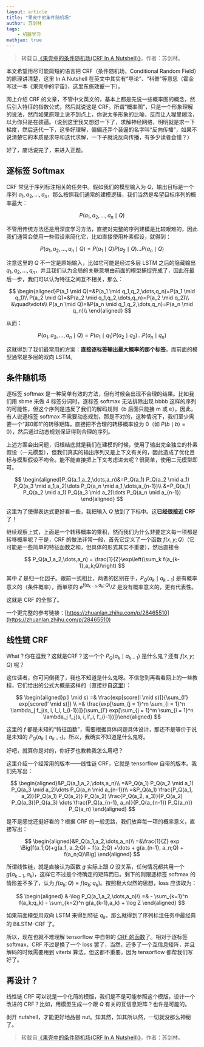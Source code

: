 ```yaml
---
layout: article
title: "果壳中的条件随机场"
author: 苏剑林
tags:
    - 机器学习
mathjax: true
---
```


> 转载自[《果壳中的条件随机场(CRF In A Nutshell)》](http://kexue.fm/archives/4695/)，作者：苏剑林。

本文希望用尽可能简短的语言把 CRF（条件随机场，Conditional Random Field）的原理讲清楚，这里 In A Nutshell 在英文中其实有“导论”、“科普”等意思（霍金写过一本《果壳中的宇宙》，这里东施效颦一下）。

网上介绍 CRF 的文章，不管中文英文的，基本上都是先说一些概率图的概念，然后引入特征的指数公式，然后就说这是 CRF。所谓“概率图”，只是一个形象理解的说法，然而如果原理上说不到点上，你说太多形象的比喻，反而让人糊里糊涂，以为你只是在装逼。（说到这里我又想怼一下了，求解神经网络，明明就是求一下梯度，然后迭代一下，这多好理解，偏偏还弄个装逼的名字叫“反向传播”，如果不说清楚它的本质是求导和迭代求解，一下子就说反向传播，有多少读者会懂？）

好了，废话说完了，来进入正题。

## 逐标签 Softmax

CRF 常见于序列标注相关的任务中。假如我们的模型输入为 $Q$，输出目标是一个序列 $a_1,a_2,\dots,a_n$，那么按照我们通常的建模逻辑，我们当然是希望目标序列的概率最大：

$$
P(a_1,a_2,\dots,a_n \mid Q)
$$

不管用传统方法还是用深度学习方法，直接对完整的序列建模是比较艰难的，因此我们通常会使用一些假设来简化它，比如直接使用朴素假设，就得到：

$$
P(a_1,a_2,\dots,a_n \mid Q)=P(a_1 \mid Q)P(a_2 \mid Q)\dots P(a_n \mid Q)
$$

注意这里的 $Q$ 不一定是原始输入，比如它可能是经过多层 LSTM 之后的隐藏输出 $q_1,q_2,\dots,q_n$，并且我们认为全局的关联意境由前面的模型捕捉完成了，因此在最后一步，我们可以认为特征之间互不相关，那么：

$$
\begin{aligned}P(a_1 \mid Q)=&P(a_1 \mid q_1,q_2,\dots,q_n)=P(a_1 \mid q_1)\\ 
P(a_2 \mid Q)=&P(a_2 \mid q_1,q_2,\dots,q_n)=P(a_2 \mid q_2)\\ 
&\quad\vdots\\ 
P(a_n \mid Q)=&P(a_n \mid q_1,q_2,\dots,q_n)=P(a_n \mid q_n)\\ 
\end{aligned}
$$

从而：

$$
P(a_1,a_2,\dots,a_n \mid Q)=P(a_1 \mid q_1)P(a_2 \mid q_2)\dots P(a_n \mid q_n)
$$

这就得到了我们最常用的方案：**直接逐标签输出最大概率的那个标签**。而前面的模型通常是多层的双向 LSTM。

## 条件随机场

逐标签 softmax 是一种简单有效的方法，但有时候会出现不合理的结果。比如我们用 sbme 来做 4 标签分词时，逐标签 softmax 无法排除出现 bbbb 这样的序列的可能性，但这个序列是违反了我们的解码规则（b 后面只能接 m 或 e）。因此，有人说逐标签 softmax 不需要动态规划，那是不对的，这种情况下，我们至少需要一个“非0即1”的转移矩阵，直接把不合理的转移概率设为 0（如 $P(b \mid b)=0$），然后通过动态规划保证得到合理的序列。

上述方案会出问题，归根结底就是我们在建模的时候，使用了输出完全独立的朴素假设（一元模型），但我们真实的输出序列又是上下文有关的，因此造成了优化目标与模型假设不吻合。能不能直接把上下文考虑进去呢？很简单，使用二元模型即可。

$$
\begin{aligned}P_Q(a_1,a_2,\dots,a_n)&=P_Q(a_1) P_Q(a_2 \mid a_1) P_Q(a_3 \mid a_1,a_2)\dots P_Q(a_n \mid a_1,\dots,a_{n-1})\\ 
&=P_Q(a_1) P_Q(a_2 \mid a_1) P_Q(a_3 \mid a_2)\dots P_Q(a_n \mid a_{n-1}) 
\end{aligned}
$$

这里为了使得表达式更好看一些，我把输入 $Q$ 放到了下标中。这**已经很接近 CRF**了！

继续观察上式，上面是一个转移概率的乘积，然而我们为什么非要定义每一项都是转移概率呢？于是，CRF 的做法非常一般，首先它定义了一个函数 $f(x,y;Q)$（它可能是一些简单的特征函数之和，但具体的形式其实不重要），然后直接令

$$
P_Q(a_1,a_2,\dots,a_n) = \frac{1}{Z}\exp\left(\sum_k f(a_{k-1},a_k;Q)\right)
$$

其中 $Z$ 是归一化因子。跟前一式相比，两者的区别在于，$P_Q(a_k \mid a_{k-1})$ 是有概率意义的（条件概率），而单项的 $e^{f(a_{k-1},a_k;Q)}/Z$ 是没有概率意义的，更有代表性。

这就是 CRF 的全部了。

一个更完整的参考链接：[https://zhuanlan.zhihu.com/p/28465510](https://zhuanlan.zhihu.com/p/28465510)

## 线性链 CRF

What？你在逗我？这就是CRF？这一个个 $P_Q(a_k \mid a_{k-1})$ 是什么鬼？还有 $f(x,y;Q)$ 呢？

这位读者，你可问倒我了，我也不知道是什么鬼呀。不信您到再看看网上的一些教程，它们给出的公式大概是这样的（直接抄自[这里](http://blog.echen.me/2012/01/03/introduction-to-conditional-random-fields/)）：

$$
\begin{aligned}p(l \mid s) =& \frac{exp[score(l \mid s)]}{\sum_{l’} exp[score(l’ \mid s)]} \\ 
=& \frac{exp[\sum_{j = 1}^m \sum_{i = 1}^n \lambda_j f_j(s, i, l_i, l_{i-1})]}{\sum_{l’} exp[\sum_{j = 1}^m \sum_{i = 1}^n \lambda_j f_j(s, i, l’_i, l’_{i-1})]}\end{aligned}
$$

这里的 $f$ 都是未知的“特征函数”，需要根据具体问题具体设计，那还不是等价于说是未知的 $P_Q(a_k \mid a_{k-1})$。所以，我确实不知道是什么鬼呀。

好吧，就算你是对的，你好歹也教教我怎么用吧？

这里介绍一个经常用的版本——线性链 CRF，它就是 tensorflow 自带的版本。我们先写出：

$$
\begin{aligned}&P_Q(a_1,a_2,\dots,a_n)\\ 
=&P_Q(a_1) P_Q(a_2 \mid a_1) P_Q(a_3 \mid a_2)\dots P_Q(a_n \mid a_{n-1})\\ 
=&P_Q(a_1) \frac{P_Q(a_1, a_2)}{P_Q(a_1) P_Q(a_2)} P_Q(a_2) \frac{P_Q(a_2, a_3)}{P_Q(a_2) P_Q(a_3)}P_Q(a_3) \dots \frac{P_Q(a_{n-1}, a_n)}{P_Q(a_{n-1}) P_Q(a_n)} P_Q(a_n) 
\end{aligned}
$$

是不是感觉还挺好看的？根据 CRF 的一般思路，我们放弃每一项的概率意义，直接写出：

$$
\begin{aligned}&P_Q(a_1,a_2,\dots,a_n)\\ 
=&\frac{1}{Z} exp \Big[f(a_1;Q)+g(a_1, a_2;Q) + f(a_2;Q) +\dots + g(a_{n-1}, a_n;Q) + f(a_n;Q)\Big] 
\end{aligned}
$$

所谓线性链，就是直接认为函数 $g$ 实际上跟 $Q$ 没关系，任何情况都共用一个 $g(a_{k-1},a_k)$，这样它不过是个待确定的矩阵而已。剩下的则跟逐标签 softmax 的情形差不多了，认为 $f(a_k;Q)\equiv f(a_k;q_k)$。按照极大似然的思想，loss 应该取为：

$$
\begin{aligned} &-\log P_Q(a_1,a_2,\dots,a_n)\\ 
=& - \sum_{k=1}^n f(a_k;q_k) - \sum_{k=2}^n g(a_{k-1},a_k) + \log Z 
\end{aligned}
$$

如果前面模型用双向 LSTM 来得到特征 $q_k$，那么就得到了序列标注任务中最经典的 BiLSTM-CRF 了。

所以，现在也就不难理解 tensorflow 中自带的 [CRF 的函数](https://github.com/tensorflow/tensorflow/tree/master/tensorflow/contrib/crf)了。相对于逐标签 softmax，CRF 不过是换了一个 loss 罢了，当然，还多了一个互信息矩阵，并且解码的时候需要用到 viterbi 算法。但这都不重要，因为 tensorflow 都帮我们写好了。

## 再设计？

线性链 CRF 可以说是一个化简的模版，我们是不是可能参照这个模版，设计一个改进的 CRF？比如，用模型生成一个跟 $Q$ 有关的互信息矩阵？也许是可能的。

剥开 nutshell，才能更好地品尝 nut。知其然，知其所以然，一切就没那么神秘了。

> 转载自[《果壳中的条件随机场(CRF In A Nutshell)》](http://kexue.fm/archives/4695/)，作者：苏剑林。